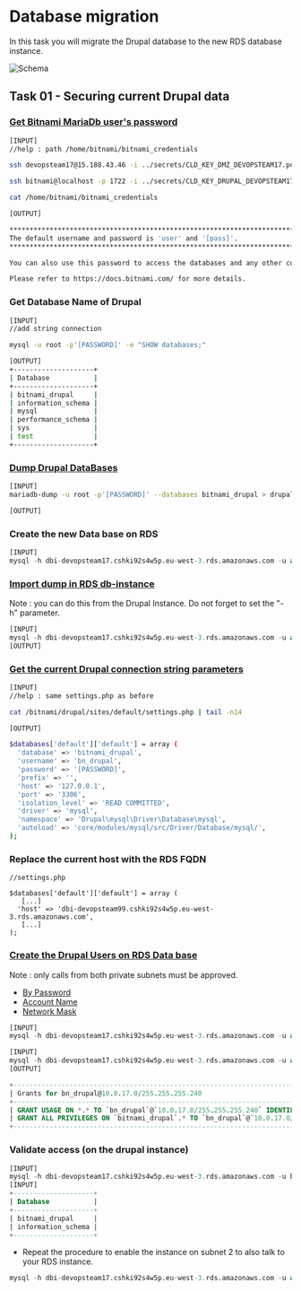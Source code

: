 # Database migration

In this task you will migrate the Drupal database to the new RDS database instance.

![Schema](./img/CLD_AWS_INFA.PNG)

## Task 01 - Securing current Drupal data

### [Get Bitnami MariaDb user's password](https://docs.bitnami.com/aws/faq/get-started/find-credentials/)

```bash
[INPUT]
//help : path /home/bitnami/bitnami_credentials

ssh devopsteam17@15.188.43.46 -i ../secrets/CLD_KEY_DMZ_DEVOPSTEAM17.pem -L 1722:10.0.17.10:22 -L 1780:10.0.17.10:8080

ssh bitnami@localhost -p 1722 -i ../secrets/CLD_KEY_DRUPAL_DEVOPSTEAM17.pem

cat /home/bitnami/bitnami_credentials

[OUTPUT]

******************************************************************************
The default username and password is 'user' and '[pass]'.
******************************************************************************

You can also use this password to access the databases and any other component the stack includes.

Please refer to https://docs.bitnami.com/ for more details.
```

### Get Database Name of Drupal

```bash
[INPUT]
//add string connection

mysql -u root -p'[PASSWORD]' -e "SHOW databases;"

[OUTPUT]
+--------------------+
| Database           |
+--------------------+
| bitnami_drupal     |
| information_schema |
| mysql              |
| performance_schema |
| sys                |
| test               |
+--------------------+
```

### [Dump Drupal DataBases](https://mariadb.com/kb/en/mariadb-dump/)

```bash
[INPUT]
mariadb-dump -u root -p'[PASSWORD]' --databases bitnami_drupal > drupal.sql

[OUTPUT]

```

### Create the new Data base on RDS

```sql
[INPUT]
mysql -h dbi-devopsteam17.cshki92s4w5p.eu-west-3.rds.amazonaws.com -u admin -p'[PASSWORD]' -e "CREATE DATABASE bitnami_drupal;"
```


### [Import dump in RDS db-instance](https://mariadb.com/kb/en/restoring-data-from-dump-files/)

Note : you can do this from the Drupal Instance. Do not forget to set the "-h" parameter.

```sql
[INPUT]
mysql -h dbi-devopsteam17.cshki92s4w5p.eu-west-3.rds.amazonaws.com -u admin -p'[PASSWORD]' < drupal.sql
[OUTPUT]
```

### [Get the current Drupal connection string parameters](https://www.drupal.org/docs/8/api/database-api/database-configuration)

```bash
[INPUT]
//help : same settings.php as before

cat /bitnami/drupal/sites/default/settings.php | tail -n14

[OUTPUT]

$databases['default']['default'] = array (
  'database' => 'bitnami_drupal',
  'username' => 'bn_drupal',
  'password' => '[PASSWORD]',
  'prefix' => '',
  'host' => '127.0.0.1',
  'port' => '3306',
  'isolation_level' => 'READ COMMITTED',
  'driver' => 'mysql',
  'namespace' => 'Drupal\mysql\Driver\Database\mysql',
  'autoload' => 'core/modules/mysql/src/Driver/Database/mysql/',
);
```

### Replace the current host with the RDS FQDN

```
//settings.php

$databases['default']['default'] = array (
   [...] 
  'host' => 'dbi-devopsteam99.cshki92s4w5p.eu-west-3.rds.amazonaws.com',
   [...] 
);
```

### [Create the Drupal Users on RDS Data base](https://mariadb.com/kb/en/create-user/)

Note : only calls from both private subnets must be approved.
* [By Password](https://mariadb.com/kb/en/create-user/#identified-by-password)
* [Account Name](https://mariadb.com/kb/en/create-user/#account-names)
* [Network Mask](https://cric.grenoble.cnrs.fr/Administrateurs/Outils/CalculMasque/)

```sql
[INPUT]
mysql -h dbi-devopsteam17.cshki92s4w5p.eu-west-3.rds.amazonaws.com -u admin -p'[PASSWORD]' -e "GRANT ALL PRIVILEGES ON bitnami_drupal.* TO 'bn_drupal'@'10.0.17.0/255.255.255.240' IDENTIFIED BY '[PASSWORD]';"
```

```sql
[INPUT]
mysql -h dbi-devopsteam17.cshki92s4w5p.eu-west-3.rds.amazonaws.com -u admin -p'[PASSWORD]' -e "SHOW GRANTS for 'bn_drupal'@'10.0.17.0/255.255.255.240';"
[OUTPUT]

+----------------------------------------------------------------------------------------------------------------------------------+
| Grants for bn_drupal@10.0.17.0/255.255.255.240                                                                                   |
+----------------------------------------------------------------------------------------------------------------------------------+
| GRANT USAGE ON *.* TO `bn_drupal`@`10.0.17.0/255.255.255.240` IDENTIFIED BY PASSWORD '[PASSWORD]' |
| GRANT ALL PRIVILEGES ON `bitnami_drupal`.* TO `bn_drupal`@`10.0.17.0/255.255.255.240`                                            |
+----------------------------------------------------------------------------------------------------------------------------------+
```

### Validate access (on the drupal instance)

```sql
[INPUT]
mysql -h dbi-devopsteam17.cshki92s4w5p.eu-west-3.rds.amazonaws.com -u bn_drupal -p'[PASSWORD]' bitnami_drupal -e "SHOW DATABASES;"
[INPUT]
+--------------------+
| Database           |
+--------------------+
| bitnami_drupal     |
| information_schema |
+--------------------+
```

* Repeat the procedure to enable the instance on subnet 2 to also talk to your RDS instance.
```sql
mysql -h dbi-devopsteam17.cshki92s4w5p.eu-west-3.rds.amazonaws.com -u admin -p'[PASSWORD]' -e "GRANT ALL PRIVILEGES ON bitnami_drupal.* TO 'bn_drupal'@'10.0.17.128/255.255.255.240' IDENTIFIED BY '[PASSWORD]';"
```